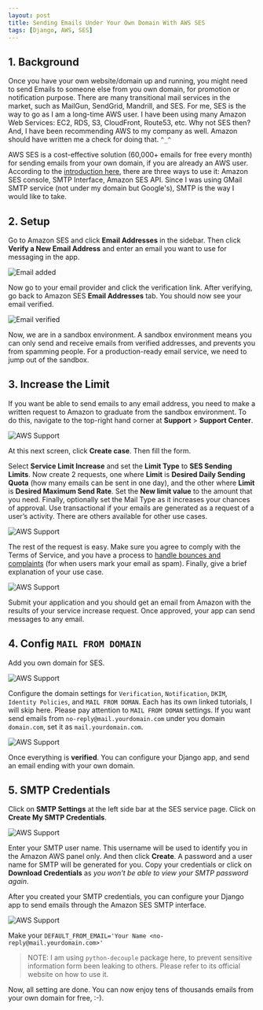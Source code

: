 ```yaml
---
layout: post
title: Sending Emails Under Your Own Domain With AWS SES
tags: [Django, AWS, SES]
---
```


## 1. Background

Once you have your own website/domain up and running, you might need to send Emails to someone else from you own domain, for promotion or notification purpose. There are many transitional mail services in the market, such as MailGun, SendGrid, Mandrill, and SES. For me, SES is the way to go as I am a long-time AWS user. I have been using many Amazon Web Services: EC2, RDS, S3, CloudFront, Route53, etc. Why not SES then? And, I have been recommending AWS to my company as well. Amazon should have written me a check for doing that. `^_^`

AWS SES is a cost-effective solution (60,000+ emails for free every month) for sending emails from your own domain, if you are already an AWS user. According to the [introduction here](https://docs.aws.amazon.com/ses/latest/DeveloperGuide/sending-email.html), there are three ways to use it: Amazon SES console, SMTP Interface, Amazon SES API. Since I was using GMail SMTP service (not under my domain but Google's), SMTP is the way I would like to take.

## 2. Setup

Go to Amazon SES and click **Email Addresses** in the sidebar. Then click **Verify a New Email Address** and enter an email you want to use for messaging in the app.

![Email added](../../../assets/img/thumbnails/ses/pending-email.png)

Now go to your email provider and click the verification link. After verifying, go back to Amazon SES **Email Addresses** tab. You should now see your email verified.

![Email verified](../../../assets/img/thumbnails/ses/verified-email-address.png)

Now, we are in a sandbox environment. A sandbox environment means you can only send and receive emails from verified addresses, and prevents you from spamming people. For a production-ready email service, we need to jump out of the sandbox.

## 3. Increase the Limit

If you want be able to send emails to any email address, you need to make a written request to Amazon to graduate from the sandbox environment. To do this, navigate to the top-right hand corner at **Support** > **Support Center**.

![AWS Support](../../../assets/img/thumbnails/ses/aws-support.png)

At this next screen, click **Create case**. Then fill the form.

Select **Service Limit Increase** and set the **Limit Type** to **SES Sending Limits**. Now create 2 requests, one where **Limit** is **Desired Daily Sending Quota** (how many emails can be sent in one day), and the other where **Limit** is **Desired Maximum Send Rate**. Set the **New limit value** to the amount that you need. Finally, optionally set the Mail Type as it increases your chances of approval. Use transactional if your emails are generated as a request of a user’s activity. There are others available for other use cases.

![AWS Support](../../../assets/img/thumbnails/ses/increase-limit.png)

The rest of the request is easy. Make sure you agree to comply with the Terms of Service, and you have a process to [handle bounces and complaints](https://docs.aws.amazon.com/ses/latest/DeveloperGuide/dashboardconfigureSESnotifications.html) (for when users mark your email as spam). Finally, give a brief explanation of your use case.

![AWS Support](../../../assets/img/thumbnails/ses/limit-description-form.png)

Submit your application and you should get an email from Amazon with the results of your service increase request. Once approved, your app can send messages to any email.

## 4. Config `MAIL FROM DOMAIN`

Add you own domain for SES.

![AWS Support](../../../assets/img/thumbnails/ses/domain-for-ses.png)

Configure the domain settings for `Verification`, `Notification`, `DKIM`, `Identity Policies`, and `MAIL FROM DOMAN`. Each has its own linked tutorials, I will skip here. Please pay attention to `MAIL FROM DOMAN` settings. If you want send emails from `no-reply@mail.yourdomain.com` under you domain `domain.com`, set it as `mail.yourdomain.com`.

![AWS Support](../../../assets/img/thumbnails/ses/domain-verification.png)

Once everything is **verified**. You can configure your Django app, and send an email ending with your own domain.

## 5. SMTP Credentials

Click on **SMTP Settings** at the left side bar at the SES service page. Click on **Create My SMTP Credentials**.

![AWS Support](../../../assets/img/thumbnails/ses/creat-smtp-credentials.png)

Enter your SMTP user name. This username will be used to identify you in the Amazon AWS panel only. And then click **Create**. A password and a user name for SMTP will be generated for you. Copy your credentials or click on **Download Credentials** as _you won't be able to view your SMTP password again_.

After you created your SMTP credentials, you can configure your Django app to send emails through the Amazon SES SMTP interface.

![AWS Support](../../../assets/img/thumbnails/ses/smtp-django-settings.png)

Make your `DEFAULT_FROM_EMAIL='Your Name <no-reply@mail.yourdomain.com>'`

> NOTE: I am using `python-decouple` package here, to prevent sensitive information form been leaking to others. Please refer to its official website on how to use it.

Now, all setting are done. You can now enjoy tens of thousands emails from your own domain for free, :-).
